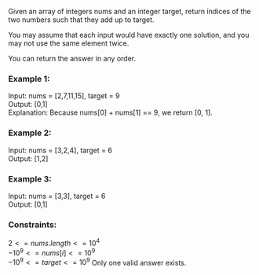 Given an array of integers nums and an integer target, return indices of the two numbers such that they add up to target.

You may assume that each input would have exactly one solution, and you may not use the same element twice.

You can return the answer in any order.

### Example 1:
Input: nums = [2,7,11,15], target = 9\
Output: [0,1]\
Explanation: Because nums[0] + nums[1] == 9, we return [0, 1].
### Example 2:
Input: nums = [3,2,4], target = 6\
Output: [1,2]
### Example 3:
Input: nums = [3,3], target = 6\
Output: [0,1]
### Constraints:
$2 <= nums.length <= 10^4$\
$-10^9 <= nums[i] <= 10^9$\
$-10^9 <= target <= 10^9$
Only one valid answer exists.
